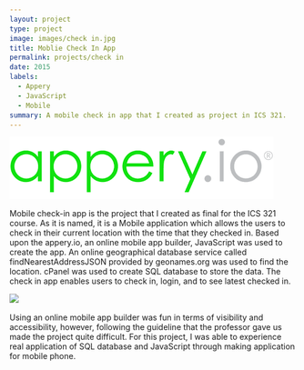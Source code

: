 ```yaml
---
layout: project
type: project
image: images/check in.jpg
title: Moblie Check In App
permalink: projects/check in
date: 2015
labels:
  - Appery
  - JavaScript
  - Mobile
summary: A mobile check in app that I created as project in ICS 321.
---
```


<div class="ui large rounded images">
  <img class="ui image" src="../images/appery.png">
</div>

Mobile check-in app is the project that I created as final for the ICS 321 course. As it is named, it is a Mobile application which allows the users to check in their current location with the time that they checked in. Based upon the appery.io, an online mobile app builder, JavaScript was used to create the app. An online geographical database service called findNearestAddressJSON provided by geonames.org was used to find the location. cPanel was used to create SQL database to store the data. The check in app enables users to check in, login, and to see latest checked in.

<div class="ui large rounded images">
  <img class="ui image" src="../images/checkinapp.png">
</div>

Using an online mobile app builder was fun in terms of visibility and accessibility, however, following the guideline that the professor gave us made the project quite difficult. For this project, I was able to experience real application of SQL database and JavaScript through making application for mobile phone.




